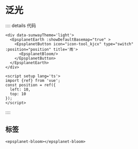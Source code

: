 # 泛光

<div data-sunwayTheme='light'>
  <EpsplanetEarth :showDefaultBasemap="true" >
    <EpsplanetButton container="#earthContainer"  icon="icon-tool_kjcx" type="switch" :position="position" title='泛光'>
      <EpsplanetBloom/>
    </EpsplanetButton>
  </EpsplanetEarth>
</div>

<script setup lang='ts'>
import {ref} from 'vue';
const position = ref({
  left: 10,
  top: 10
});
</script>

:::: details 代码

```vue
<div data-sunwayTheme='light'>
  <EpsplanetEarth :showDefaultBasemap="true" >
    <EpsplanetButton icon="icon-tool_kjcx" type="switch" :position="position" title='雨'>
      <EpsplanetBloom/>
    </EpsplanetButton>
  </EpsplanetEarth>
</div>

<script setup lang='ts'>
import {ref} from 'vue';
const position = ref({
  left: 10,
  top: 10
});
</script>
```

::::

## 标签

```
<epsplanet-bloom></epsplanet-bloom>
```
